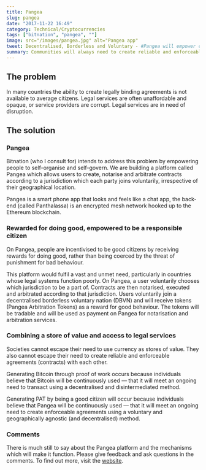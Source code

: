 ```yaml
---
title: Pangea
slug: pangea
date: "2017-11-22 16:49"
category: Technical/Cryptocurrencies
tags: ["bitnation", "pangea", ""]
image: src="/images/pangea.jpg" alt="Pangea app"
tweet: Decentralised, Borderless and Voluntary - #Pangea will empower citizens to self govern
summary: Communities will always need to create reliable and enforceable agreements with each other.
---
```


## The problem

In many countries the ability to create legally binding agreements is not available to average citizens. Legal services are often unaffordable and opaque, or service providers are corrupt. Legal services are in need of disruption.

## The solution

### Pangea

Bitnation (who I consult for) intends to address this problem by empowering people to self-organise and self-govern. We are building a platform called Pangea which allows users to create, notarise and arbitrate contracts according to a jurisdiction which each party joins voluntarily, irrespective of their geographical location.

Pangea is a smart phone app that looks and feels like a chat app, the back-end (called Panthalassa) is an encrypted mesh network hooked up to the Ethereum blockchain.

### Rewarded for doing good, empowered to be a responsible citizen

On Pangea, people are incentivised to be good citizens by receiving rewards for doing good, rather than being coerced by the threat of punishment for bad behaviour.

This platform would fulfil a vast and unmet need, particularly in countries whose legal systems function poorly. On Pangea, a user voluntarily chooses which jurisdiction to be a part of. Contracts are then notarised, executed and arbitrated according to that jurisdiction. Users voluntarily join a decentralised borderless voluntary nation (DBVN) and will receive tokens (Pangea Arbitration Tokens) as a reward for good behaviour. The tokens will be tradable and will be used as payment on Pangea for notarisation and arbitration services.

### Combining a store of value and access to legal services

Societies cannot escape their need to use currency as stores of value. They also cannot escape their need to create reliable and enforceable agreements (contracts) with each other.

Generating Bitcoin through proof of work occurs because individuals believe that Bitcoin will be continuously used — that it will meet an ongoing need to transact using a decentralised and disintermediated method.

Generating PAT by being a good citizen will occur because individuals believe that Pangea will be continuously used — that it will meet an ongoing need to create enforceable agreements using a voluntary and geographically agnostic (and decentralised) method.

### Comments

There is much still to say about the Pangea platform and the mechanisms which will make it function. Please give feedback and ask questions in the comments. To find out more, visit the [website](http://bitnation.co).
